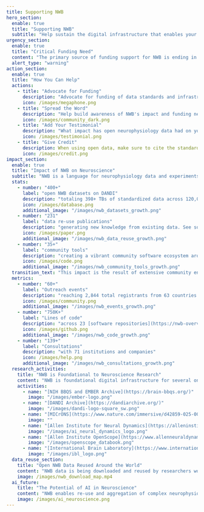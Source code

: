 ```yaml
---
title: Supporting NWB
hero_section:
  enable: true
  title: "Supporting NWB"
  subtitle: "Help sustain the digital infrastructure that enables your neuroscience data sharing"
urgency_section:
  enable: true
  title: "Critical Funding Need"
  content: "The primary source of funding support for NWB is ending in March 2026. Loss in funding will result in dissolution of the team that develops and maintains NWB. This team is critical to ensure NWB software keeps working and is up-to-date with the latest methods in neuroscience research and advances in data science. We are working diligently to explore all options for funding NWB. **We need your help advocating for NWB!**"
  alert_type: "warning"
action_section:
  enable: true
  title: "How You Can Help"
  actions:
    - title: "Advocate for Funding"
      description: "Advocate for funding of data standards and infrastructure during conversations with private and public funders."
      icon: /images/megaphone.png
    - title: "Spread the Word"
      description: "Help build awareness of NWB's impact and funding needs through your social networks, in discussions with colleagues, and in articles and publications."
      icon: /images/community_dark.png
    - title: "Add Your Testimonial"
      description: "What impact has open neurophysiology data had on your science? Share your experience [here](https://docs.google.com/forms/d/e/1FAIpQLSfQuVJDganf6EZFD-KoaJUZ9r6q2r6XHy4xIwi6GVRSaYwsXw/viewform)."
      icon: /images/testimonial.png
    - title: "Give Credit"
      description: When using open data, make sure to cite the standards, datasets, software, and related data papers in your publications.
      icon: /images/credit.png
impact_section:
  enable: true
  title: "Impact of NWB on Neuroscience"
  subtitle: "NWB is a language for neurophysiology data and experiments that connects a vibrant digital ecosystem. This ecosystem enables meaningful sharing of neurophysiology data across the neuroscience community. The impact of NWB has been profound, and we are at an inflection point of exponential growth in openly available data in NWB. So far, NWB  has enabled:"
  stats:
    - number: "400+"
      label: "open NWB datasets on DANDI"
      description: "totaling 398+ TBs of standardized data across 120,000+ NWB files"
      icon: /images/database.png
      additional_image: "/images/nwb_datasets_growth.png" 
    - number: "231"
      label: "data re-use publications"
      description: "generating new knowledge from existing data. See some of these publications [here](https://rly1.notion.site/8b1d1f08841e41b89fdd9ab21d486d31?v=99f8e0f855a5486b8fc521066b34d4b3)."
      icon: /images/paper.png
      additional_image: "/images/nwb_data_reuse_growth.png" 
    - number: "35+"
      label: "community tools"
      description: "creating a vibrant community software ecosystem around NWB. See a list of these tools [here](/tools/analysis/)."
      icon: /images/code.png
      additional_image: "/images/nwb_community_tools_growth.png" 
  transition_text: "This impact is the result of extensive community engagement and technical development over more than 10 years. This engagement has included:"
  metrics:
    - number: "60+"
      label: "Outreach events"
      description: "reaching 2,844 total registrants from 63 countries. [See all events](/events/)."
      icon: /images/community.png
      additional_image: "/images/nwb_events_growth.png" 
    - number: "750K+"
      label: "Lines of code"
      description: "across 23 [software repositories](https://nwb-overview.readthedocs.io/en/latest/nwb-project-analytics/docs/source/index.html) with 127 unique contributors."
      icon: /images/github.png
      additional_image: "/images/nwb_code_growth.png" 
    - number: "139+"
      label: "Consultations"
      description: "with 71 institutions and companies"
      icon: /images/help.png
      additional_image: "/images/nwb_consultations_growth.png" 
  research_activities:
    title: "NWB is Foundational to Neuroscience Research"
    content: "NWB is foundational digital infrastructure for several ongoing large-scale, coordinated neuroscience research activities, including:"
    activities:
      - name: "[NIH BBQS and EMBER Archive](https://brain-bbqs.org/)"
        image: "/images/ember-logo.png"
      - name: "[DANDI Archive](https://dandiarchive.org/)"
        image: "/images/dandi-logo-square_sw.png"
      - name: "[MICrONS](https://www.nature.com/immersive/d42859-025-00001-w/index.html)"
        image: ""
      - name: "[Allen Institute for Neural Dynamics](https://alleninstitute.org/division/neural-dynamics/)"
        image: "/images/ai_neural_dynamics_logo.png"
      - name: "[Allen Institute OpenScope](https://www.allenneuraldynamics.org/projects/openscope)"
        image: "/images/openscope_databook.png"
      - name: "[International Brain Laboratory](https://www.internationalbrainlab.com/)"
        image: "/images/ibl_logo.png"
  data_reuse_section:
    title: "Open NWB Data Reused Around the World"
    content: "NWB data is being downloaded and reused by researchers worldwide, demonstrating the global impact of standardized neurophysiology data. Over **2 PB** of NWB data have been downloaded from the DANDI Archive."
    image: /images/nwb_download_map.mp4
  ai_future:
    title: "The Potential of AI in Neuroscience"
    content: "NWB enables re-use and aggregation of complex neurophysiology data, which has resulted in over 200 publications that maximize the return-on-investment (ROI) of neuroscience experiments. We know that the utilization of AI is accelerated by large amounts of AI-ready data. By enabling re-use and aggregation of neurophysiology data in a standardized format, the NWB ecosystem is critical to realizing the full potential of AI in neuroscience."
    image: /images/ai_neuroscience.png
---
```

